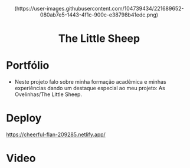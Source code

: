  <p align="center">
 (https://user-images.githubusercontent.com/104739434/221689652-080ab7e5-1443-4f1c-900c-e38798b41edc.png)

</p>
<h1 align="center"> The Little Sheep </h1>

# Portfólio
- Neste projeto falo sobre minha formação acadêmica e minhas experiências dando um destaque especial ao meu projeto: As Ovelinhas/The Little Sheep.


# Deploy
https://cheerful-flan-209285.netlify.app/

# Video
